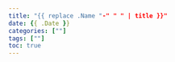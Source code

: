 ```yaml
---
title: "{{ replace .Name "-" " " | title }}"
date: {{ .Date }}
categories: [""]
tags: [""]
toc: true
---
```


<!--more-->
